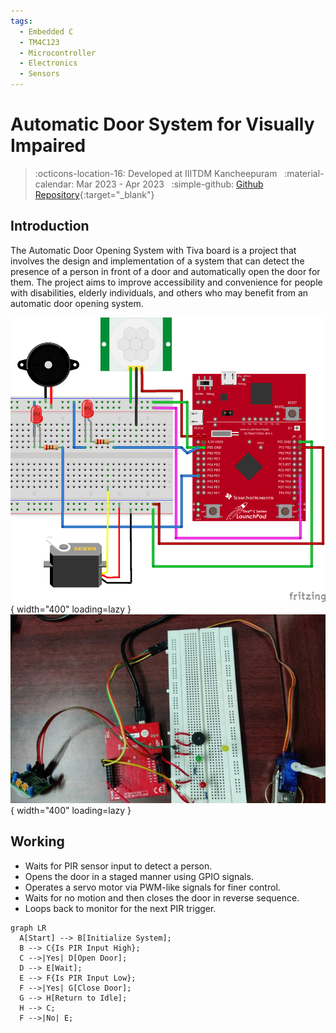 ```yaml
---
tags:
  - Embedded C
  - TM4C123
  - Microcontroller
  - Electronics
  - Sensors
---
```

# Automatic Door System for Visually Impaired
> :octicons-location-16: Developed at IIITDM Kancheepuram &nbsp;
> :material-calendar: Mar 2023 - Apr 2023 &nbsp;
> :simple-github: [Github Repository](https://github.com/tejaswisam/crazyswarm2){:target="_blank"}

## Introduction
The Automatic Door Opening System with Tiva board is a project that involves the design and implementation of a system that can detect the presence of a person in front of a door and automatically open the door for them. The project aims to improve accessibility and convenience for people with disabilities, elderly individuals, and others who may benefit from an automatic door opening system.

![tiva](tiva.png){ width="400" loading=lazy } &nbsp;&nbsp;![tiva](circuit.jpg){ width="400" loading=lazy }

## Working
- Waits for PIR sensor input to detect a person.
- Opens the door in a staged manner using GPIO signals.
- Operates a servo motor via PWM-like signals for finer control.
- Waits for no motion and then closes the door in reverse sequence.
- Loops back to monitor for the next PIR trigger.

``` mermaid
graph LR
  A[Start] --> B[Initialize System];
  B --> C{Is PIR Input High};
  C -->|Yes| D[Open Door];
  D --> E[Wait];
  E --> F{Is PIR Input Low};
  F -->|Yes| G[Close Door];
  G --> H[Return to Idle];
  H --> C;
  F -->|No| E;
```
